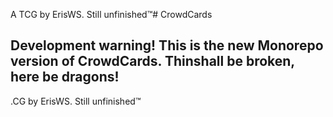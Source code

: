 A TCG by ErisWS. Still unfinished:tm:# CrowdCards

## Development warning! This is the new Monorepo version of CrowdCards. Thinshall be broken, here be dragons!
.CG by ErisWS. Still unfinished:tm:


